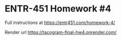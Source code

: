# ENTR-451 Homework #4

Full instructions at https://entr451.com/homework-4/

Render url
https://tacogram-final-hw4.onrender.com/